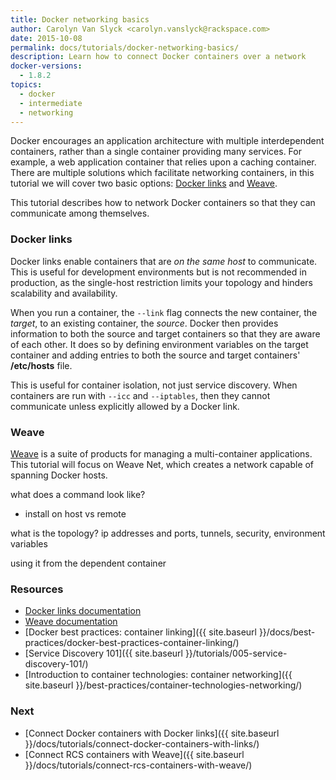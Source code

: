 ```yaml
---
title: Docker networking basics
author: Carolyn Van Slyck <carolyn.vanslyck@rackspace.com>
date: 2015-10-08
permalink: docs/tutorials/docker-networking-basics/
description: Learn how to connect Docker containers over a network
docker-versions:
  - 1.8.2
topics:
  - docker
  - intermediate
  - networking
---
```


Docker encourages an application architecture with multiple interdependent containers,
rather than a single container providing many services. For example, a web application
container that relies upon a caching container. There are multiple solutions which
facilitate networking containers, in this tutorial we will cover two basic
options: [Docker links](#links) and [Weave](#weave).

This tutorial describes how to network Docker containers so that they can communicate
among themselves.

### <a name="links"></a> Docker links
Docker links enable containers that are *on the same host* to communicate. This is useful
for development environments but is not recommended in production, as the single-host
restriction limits your topology and hinders scalability and availability.

When you run a container, the `--link` flag connects the new container, the _target_,
to an existing container, the _source_. Docker then provides information to both the
source and target containers so that they are aware of each other. It does so by
defining environment variables on the target container and adding entries to both
the source and target containers' **/etc/hosts** file.

This is useful for container isolation, not just service discovery. When containers are run with `--icc` and `--iptables`,
then they cannot communicate unless explicitly allowed by a Docker link.

### <a name="weave"></a> Weave
[Weave][weave] is a suite of products for managing a multi-container
applications. This tutorial will focus on Weave Net, which creates a network
capable of spanning Docker hosts.

what does a command look like?
* install on host vs remote

what is the topology? ip addresses and ports, tunnels, security, environment variables

using it from the dependent container

[weave]: http://weave.works/
<!--
List the steps required for users to get to your concept's equivalent of "Hello, world!"

Use a single numbered list for detailed steps when possible.

A single numbered list might be impractical for topics with a good amount of supporting information at each step. If a single numbered list of steps is not useful:

* Identify the main steps with H2-level headings.

    Omit numbering from headings. For example: "Install the latest version of Docker" is OK. "Step One: Install ..." is not OK.

    Include as many sections as needed to logically explain the idea.

* Limit subheadings to H3.

    Headings requiring further depth deserve their own tutorial. Create a separate tutorial, then link to it.

* In each section, provide a numbered list of substeps.

    Also provide paragraphs for explanations, bullet lists, code samples, and examples.
-->

### Resources

* [Docker links documentation](https://docs.docker.com/userguide/dockerlinks/)
* [Weave documentation](http://docs.weave.works/weave/latest_release/index.html)
* [Docker best practices: container linking]({{ site.baseurl }}/docs/best-practices/docker-best-practices-container-linking/)
* [Service Discovery 101]({{ site.baseurl }}/tutorials/005-service-discovery-101/)
* [Introduction to container technologies: container networking]({{ site.baseurl }}/best-practices/container-technologies-networking/)

### Next

* [Connect Docker containers with Docker links]({{ site.baseurl }}/docs/tutorials/connect-docker-containers-with-links/)
* [Connect RCS containers with Weave]({{ site.baseurl }}/docs/tutorials/connect-rcs-containers-with-weave/)
